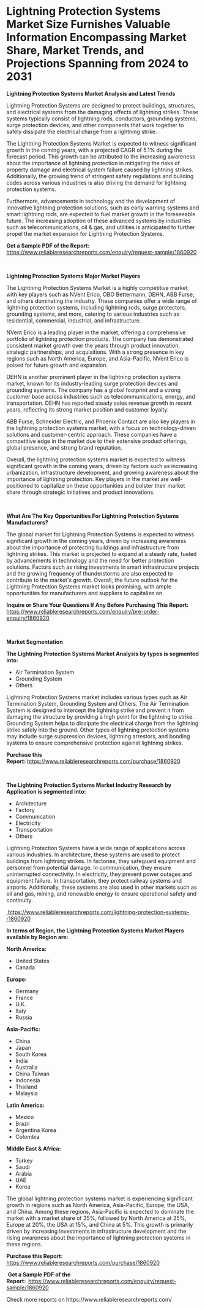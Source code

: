 <p><h1>Lightning Protection Systems Market Size Furnishes Valuable Information Encompassing Market Share, Market Trends, and Projections Spanning from 2024 to 2031</h1></p><p><strong>Lightning Protection Systems Market Analysis and Latest Trends</strong></p>
<p><p>Lightning Protection Systems are designed to protect buildings, structures, and electrical systems from the damaging effects of lightning strikes. These systems typically consist of lightning rods, conductors, grounding systems, surge protection devices, and other components that work together to safely dissipate the electrical charge from a lightning strike.</p><p>The Lightning Protection Systems Market is expected to witness significant growth in the coming years, with a projected CAGR of 5.1% during the forecast period. This growth can be attributed to the increasing awareness about the importance of lightning protection in mitigating the risks of property damage and electrical system failure caused by lightning strikes. Additionally, the growing trend of stringent safety regulations and building codes across various industries is also driving the demand for lightning protection systems.</p><p>Furthermore, advancements in technology and the development of innovative lightning protection solutions, such as early warning systems and smart lightning rods, are expected to fuel market growth in the foreseeable future. The increasing adoption of these advanced systems by industries such as telecommunications, oil & gas, and utilities is anticipated to further propel the market expansion for Lightning Protection Systems.</p></p>
<p><strong>Get a Sample PDF of the Report:&nbsp;</strong> <a href="https://www.reliableresearchreports.com/enquiry/request-sample/1860920">https://www.reliableresearchreports.com/enquiry/request-sample/1860920</a></p>
<p>&nbsp;</p>
<p><strong>Lightning Protection Systems Major Market Players</strong></p>
<p><p>The Lightning Protection Systems Market is a highly competitive market with key players such as NVent Erico, OBO Bettermann, DEHN, ABB Furse, and others dominating the industry. These companies offer a wide range of lightning protection systems, including lightning rods, surge protectors, grounding systems, and more, catering to various industries such as residential, commercial, industrial, and infrastructure.</p><p>NVent Erico is a leading player in the market, offering a comprehensive portfolio of lightning protection products. The company has demonstrated consistent market growth over the years through product innovation, strategic partnerships, and acquisitions. With a strong presence in key regions such as North America, Europe, and Asia-Pacific, NVent Erico is poised for future growth and expansion.</p><p>DEHN is another prominent player in the lightning protection systems market, known for its industry-leading surge protection devices and grounding systems. The company has a global footprint and a strong customer base across industries such as telecommunications, energy, and transportation. DEHN has reported steady sales revenue growth in recent years, reflecting its strong market position and customer loyalty.</p><p>ABB Furse, Schneider Electric, and Phoenix Contact are also key players in the lightning protection systems market, with a focus on technology-driven solutions and customer-centric approach. These companies have a competitive edge in the market due to their extensive product offerings, global presence, and strong brand reputation.</p><p>Overall, the lightning protection systems market is expected to witness significant growth in the coming years, driven by factors such as increasing urbanization, infrastructure development, and growing awareness about the importance of lightning protection. Key players in the market are well-positioned to capitalize on these opportunities and bolster their market share through strategic initiatives and product innovations.</p></p>
<p>&nbsp;</p>
<p><strong>What Are The Key Opportunities For Lightning Protection Systems Manufacturers?</strong></p>
<p><p>The global market for Lightning Protection Systems is expected to witness significant growth in the coming years, driven by increasing awareness about the importance of protecting buildings and infrastructure from lightning strikes. This market is projected to expand at a steady rate, fueled by advancements in technology and the need for better protection solutions. Factors such as rising investments in smart infrastructure projects and the growing frequency of thunderstorms are also expected to contribute to the market's growth. Overall, the future outlook for the Lightning Protection Systems market looks promising, with ample opportunities for manufacturers and suppliers to capitalize on.</p></p>
<p><strong>Inquire or Share Your Questions If Any Before Purchasing This Report:</strong> <a href="https://www.reliableresearchreports.com/enquiry/pre-order-enquiry/1860920">https://www.reliableresearchreports.com/enquiry/pre-order-enquiry/1860920</a></p>
<p>&nbsp;</p>
<p><strong>Market Segmentation</strong></p>
<p><strong>The Lightning Protection Systems Market Analysis by types is segmented into:</strong></p>
<p><ul><li>Air Termination System</li><li>Grounding System</li><li>Others</li></ul></p>
<p><p>Lightning Protection Systems market includes various types such as Air Termination System, Grounding System and Others. The Air Termination System is designed to intercept the lightning strike and prevent it from damaging the structure by providing a high point for the lightning to strike. Grounding System helps to dissipate the electrical charge from the lightning strike safely into the ground. Other types of lightning protection systems may include surge suppression devices, lightning arrestors, and bonding systems to ensure comprehensive protection against lightning strikes.</p></p>
<p><strong>Purchase this Report:&nbsp;</strong><a href="https://www.reliableresearchreports.com/purchase/1860920">https://www.reliableresearchreports.com/purchase/1860920</a></p>
<p>&nbsp;</p>
<p><strong>The Lightning Protection Systems Market Industry Research by Application is segmented into:</strong></p>
<p><ul><li>Architecture</li><li>Factory</li><li>Communication</li><li>Electricity</li><li>Transportation</li><li>Others</li></ul></p>
<p><p>Lightning Protection Systems have a wide range of applications across various industries. In architecture, these systems are used to protect buildings from lightning strikes. In factories, they safeguard equipment and personnel from potential damage. In communication, they ensure uninterrupted connectivity. In electricity, they prevent power outages and equipment failure. In transportation, they protect railway systems and airports. Additionally, these systems are also used in other markets such as oil and gas, mining, and renewable energy to ensure operational safety and continuity.</p></p>
<p><a href="https://www.reliableresearchreports.com/lightning-protection-systems-r1860920">&nbsp;https://www.reliableresearchreports.com/lightning-protection-systems-r1860920</a></p>
<p><strong>In terms of Region, the Lightning Protection Systems Market Players available by Region are:</strong></p>
<p>
    <p> <strong> North America: </strong>
        <ul>
            <li>United States</li>
            <li>Canada</li>
        </ul>
        </p> 
    <p> <strong> Europe: </strong>
        <ul>
            <li>Germany</li>
            <li>France</li>
            <li>U.K.</li>
            <li>Italy</li>
            <li>Russia</li>
        </ul>
        </p> 
    <p> <strong> Asia-Pacific: </strong>
        <ul>
            <li>China</li>
            <li>Japan</li>
            <li>South Korea</li>
            <li>India</li>
            <li>Australia</li>
            <li>China Taiwan</li>
            <li>Indonesia</li>
            <li>Thailand</li>
            <li>Malaysia</li>
        </ul>
        </p> 
    <p> <strong> Latin America: </strong>
        <ul>
            <li>Mexico</li>
            <li>Brazil</li>
            <li>Argentina Korea</li>
            <li>Colombia</li>
        </ul>
        </p> 
    <p> <strong> Middle East & Africa: </strong>
        <ul>
            <li>Turkey</li>
            <li>Saudi</li>
            <li>Arabia</li>
            <li>UAE</li>
            <li>Korea</li>
        </ul>
    </p>
    </p>
<p><p>The global lightning protection systems market is experiencing significant growth in regions such as North America, Asia-Pacific, Europe, the USA, and China. Among these regions, Asia-Pacific is expected to dominate the market with a market share of 35%, followed by North America at 25%, Europe at 20%, the USA at 15%, and China at 5%. This growth is primarily driven by increasing investments in infrastructure development and the rising awareness about the importance of lightning protection systems in these regions.</p></p>
<p><strong>Purchase this Report: </strong><a href="https://www.reliableresearchreports.com/purchase/1860920">https://www.reliableresearchreports.com/purchase/1860920</a></p>
<p>&nbsp;<strong>Get a Sample PDF of the Report:&nbsp;&nbsp;</strong><a href="https://www.reliableresearchreports.com/enquiry/request-sample/1860920">https://www.reliableresearchreports.com/enquiry/request-sample/1860920</a></p>
<p><strong></strong></p>
<p>Check more reports on https://www.reliableresearchreports.com/</p>